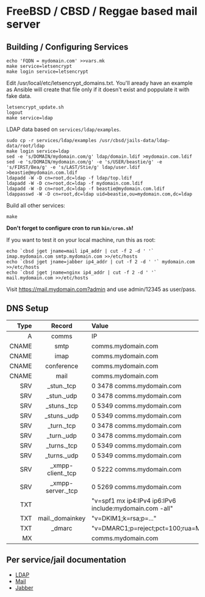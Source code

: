 # FreeBSD / CBSD / Reggae based mail server

## Building / Configuring Services

```
echo 'FQDN = mydomain.com' >>vars.mk
make service=letsencrypt
make login service=letsencrypt
```

Edit /usr/local/etc/letsencrypt_domains.txt. You'll aready have an example as
Ansible will create that file only if it doesn't exist and poppulate it with
fake data.

```
letsencrypt_update.sh
logout
make service=ldap
```

LDAP data based on `services/ldap/examples`.

```
sudo cp -r services/ldap/examples /usr/cbsd/jails-data/ldap-data/root/ldap
make login service=ldap
sed -e 's/DOMAIN/mydomain.com/g' ldap/domain.ldif >mydomain.com.ldif
sed -e 's/DOMAIN/mydomain.com/g' -e 's/USER/beastie/g' -e 's/FIRST/Bea/g' -e 's/LAST/Stie/g' ldap/user.ldif >beastie@mydomain.com.ldif
ldapadd -W -D cn=root,dc=ldap -f ldap/top.ldif
ldapadd -W -D cn=root,dc=ldap -f mydomain.com.ldif
ldapadd -W -D cn=root,dc=ldap -f beastie@mydomain.com.ldif
ldappasswd -W -D cn=root,dc=ldap uid=beastie,ou=mydomain.com,dc=ldap
```

Build all other services:
```
make
```
**Don't forget to configure cron to run `bin/cron.sh`!**

If you want to test it on your local machine, run this as root:

```
echo `cbsd jget jname=mail ip4_addr | cut -f 2 -d ' '` imap.mydomain.com smtp.mydomain.com >>/etc/hosts
echo `cbsd jget jname=jabber ip4_addr | cut -f 2 -d ' '` mydomain.com >>/etc/hosts
echo `cbsd jget jname=nginx ip4_addr | cut -f 2 -d ' '` mail.mydomain.com >>/etc/hosts
```

Visit https://mail.mydomain.com?admin and use admin/12345 as user/pass.

## DNS Setup

| Type  | Record                 | Value                                                         |
|------:|:----------------------:|:--------------------------------------------------------------|
| A     | comms                  | IP                                                            |
| CNAME | smtp                   | comms.mydomain.com                                            |
| CNAME | imap                   | comms.mydomain.com                                            |
| CNAME | conference             | comms.mydomain.com                                            |
| CNAME | mail                   | comms.mydomain.com                                            |
| SRV   | \_stun.\_tcp           | 0 3478 comms.mydomain.com                                     |
| SRV   | \_stun.\_udp           | 0 3478 comms.mydomain.com                                     |
| SRV   | \_stuns.\_tcp          | 0 5349 comms.mydomain.com                                     |
| SRV   | \_stuns.\_udp          | 0 5349 comms.mydomain.com                                     |
| SRV   | \_turn.\_tcp           | 0 3478 comms.mydomain.com                                     |
| SRV   | \_turn.\_udp           | 0 3478 comms.mydomain.com                                     |
| SRV   | \_turns.\_tcp          | 0 5349 comms.mydomain.com                                     |
| SRV   | \_turns.\_udp          | 0 5349 comms.mydomain.com                                     |
| SRV   | \_xmpp-client.\_tcp    | 0 5222 comms.mydomain.com                                     |
| SRV   | \_xmpp-server.\_tcp    | 0 5269 comms.mydomain.com                                     |
| TXT   |                        | "v=spf1 mx ip4:IPv4 ip6:IPv6 include:mydomain.com -all"       |
| TXT   | mail.\_domainkey       | "v=DKIM1;k=rsa;p=..."                                         |
| TXT   | \_dmarc                | "v=DMARC1;p=reject;pct=100;rua=MAIL"                          |
| MX    |                        | comms.mydomain.com                                            |


## Per service/jail documentation

* [LDAP](https://github.com/mekanix/jail-ldap)
* [Mail](https://github.com/mekanix/jail-mail)
* [Jabber](https://github.com/mekanix/jail-jabber)
